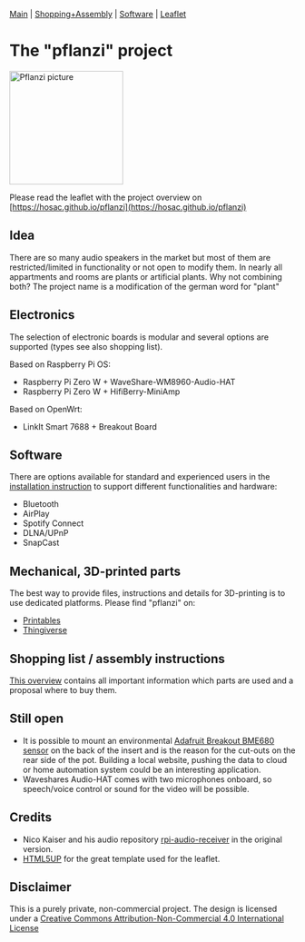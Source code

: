 [Main](Readme.md) | [Shopping+Assembly](ShoppingAssembly.md) | [Software](Software.md) | [Leaflet](https://hosac.github.io/pflanzi)

<h1>The "pflanzi" project</h1>

<div style="text-align: left"><img src="https://hosac.github.io/pflanzi/images/pic01.jpg" height="200" title="Pflanzi picture" /></div>

Please read the leaflet with the project overview on [https://hosac.github.io/pflanzi](https://hosac.github.io/pflanzi) 

<h2>Idea</h2>

There are so many audio speakers in the market but most of them are restricted/limited in functionality or not open to modify them. In nearly all appartments and rooms are plants or artificial plants. Why not combining both?
The project name is a modification of the german word for "plant"

<h2>Electronics</h2>

The selection of electronic boards is modular and several options are supported (types see also shopping list).

Based on Raspberry Pi OS:

- Raspberry Pi Zero W + WaveShare-WM8960-Audio-HAT
- Raspberry Pi Zero W + HifiBerry-MiniAmp

Based on OpenWrt:

- LinkIt Smart 7688 + Breakout Board

<h2>Software</h2>

There are options available for standard and experienced users in the [installation instruction](Software.md) to support different functionalities and hardware:

- Bluetooth
- AirPlay
- Spotify Connect 
- DLNA/UPnP
- SnapCast


<h2>Mechanical, 3D-printed parts</h2>

The best way to provide files, instructions and details for 3D-printing is to use dedicated platforms. 
Please find "pflanzi" on: 

- [Printables](https://www.printables.com/prints/34203-pflanzi) 
- [Thingiverse](https://www.thingiverse.com/thing:4429067)

<h2>Shopping list / assembly instructions</h2>

[This overview](ShoppingAssembly.md) contains all important information which parts are used and a proposal where to buy them.

<h2>Still open</h2>

- It is possible to mount an environmental [Adafruit Breakout BME680 sensor](https://www.adafruit.com/product/3660) on the back of the insert and is the reason for the cut-outs on the rear side of the pot. Building a local website, pushing the data to cloud or home automation system could be an interesting application.
- Waveshares Audio-HAT comes with two microphones onboard, so speech/voice control or sound for the video will be possible.

<h2>Credits</h2>

- Nico Kaiser and his audio repository [rpi-audio-receiver](https://github.com/nicokaiser/rpi-audio-receiver) in the original version.
- [HTML5UP](https://html5up.net/) for the great template used for the leaflet.

<h2>Disclaimer</h2>

This is a purely private, non-commercial project.
The design is licensed under a [Creative Commons Attribution-Non-Commercial 4.0 International License](http://creativecommons.org/licenses/by-nc/4.0/)




